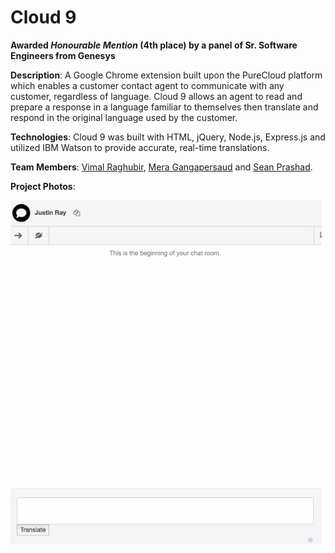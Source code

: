 # Cloud 9

**Awarded _Honourable Mention_ (4th place) by a panel of Sr. Software Engineers from Genesys**

**Description**: A Google Chrome extension built upon the PureCloud platform which enables a customer contact agent to communicate with any customer, regardless of language. Cloud 9 allows an agent to read and prepare a response in a language familiar to themselves then translate and respond in the original language used by the customer.

**Technologies**: Cloud 9 was built with HTML, jQuery, Node.js, Express.js and utilized IBM Watson to provide accurate, real-time translations.

**Team Members**: [Vimal Raghubir](https://github.com/Vimal-Raghubir), [Mera Gangapersaud](https://github.com/Mera-Gangapersaud) and [Sean Prashad](https://github.com/SeanPrashad).

**Project Photos**:

![](./assets/img/Cloud9Demo.gif "Cloud 9 Demo")
